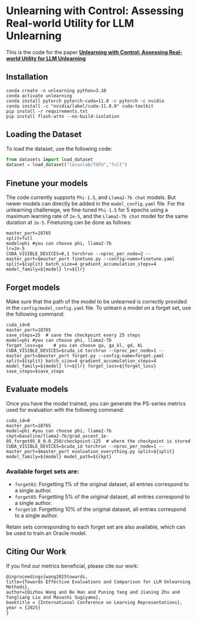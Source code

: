 # Unlearning with Control: Assessing Real-world Utility for LLM Unlearning 

This is the code for the paper [**Unlearning with Control: Assessing Real-world Utility for LLM Unlearning**](https://arxiv.org/abs/2406.09179)

## Installation

```
conda create -n unlearning python=3.10
conda activate unlearning
conda install pytorch pytorch-cuda=11.8 -c pytorch -c nvidia
conda install -c "nvidia/label/cuda-11.8.0" cuda-toolkit
pip install -r requirements.txt
pip install flash-attn --no-build-isolation
```

## Loading the Dataset

To load the dataset, use the following code:

```python
from datasets import load_dataset
dataset = load_dataset("locuslab/TOFU","full")
```

## Finetune your models

The code currently supports `Phi-1.5`, and `Llama2-7b chat` models. But newer models can directly be added in the `model_config.yaml` file. For the unlearning challenege, we fine-tuned `Phi-1.5` for 5 epochs using a maximum learning rate of `2e-5`, and the `Llama2-7b chat` model for the same duration at `1e-5`. Finetuning can be done as follows:

```
master_port=18765
split=full
model=phi #you can choose phi, llama2-7b
lr=2e-5
CUDA_VISIBLE_DEVICES=0,1 torchrun --nproc_per_node=2 --master_port=$master_port finetune.py --config-name=finetune.yaml split=${split} batch_size=4 gradient_accumulation_steps=4 model_family=${model} lr=${lr}
```

## Forget models
Make sure that the path of the model to be unlearned is correctly provided in the `config/model_config.yaml` file. To unlearn a model on a forget set, use the following command:
```
cuda_id=0
master_port=18765
save_steps=25  # save the checkpoint every 25 steps
model=phi #you can choose phi, llama2-7b
forget_loss=ga    # you can choose ga, ga_kl, gd, KL 
CUDA_VISIBLE_DEVICES=$cuda_id torchrun --nproc_per_node=1 --master_port=$master_port forget.py --config-name=forget.yaml split=${split} batch_size=4 gradient_accumulation_steps=4 model_family=${model} lr=${lr} forget_loss=${forget_loss} save_steps=$save_steps
```

## Evaluate models
Once you have the model trained, you can generate the PS-series metrics used for evaluation with the following command:

```
cuda_id=0
master_port=18765
model=phi #you can choose phi, llama2-7b
ckpt=baseline/llama2-7b/grad_ascent_1e-05_forget05_8_0.0_250/checkpoint-125  # where the checkpoint is stored
CUDA_VISIBLE_DEVICES=$cuda_id torchrun --nproc_per_node=1 --master_port=$master_port evaluation_everything.py split=${split} model_family=${model} model_path=${ckpt}
```

### Available forget sets are:

- `forget01`: Forgetting 1% of the original dataset, all entries correspond to a single author.
- `forget05`: Forgetting 5% of the original dataset, all entries correspond to a single author.
- `forget10`: Forgetting 10% of the original dataset, all entries correspond to a single author.

Retain sets corresponding to each forget set are also available, which can be used to train an Oracle model.

## Citing Our Work

If you find our metrics beneficial, please cite our work:
```
@inproceedings{wang2025towards,
title={Towards Effective Evaluations and Comparison for LLM Unlearning Methods}, 
author={Qizhou Wang and Bo Han and Puning Yang and Jianing Zhu and Tongliang Liu and Masashi Sugiyama},
booktitle = {International Conference on Learning Representations},
year = {2025}
}
```
